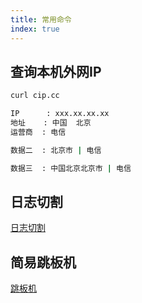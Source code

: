 ```yaml
---
title: 常用命令
index: true
---
```


## 查询本机外网IP
``` bash
curl cip.cc

IP      : xxx.xx.xx.xx
地址    : 中国  北京
运营商  : 电信

数据二  : 北京市 | 电信

数据三  : 中国北京北京市 | 电信
```

## 日志切割
[日志切割](./crontab.md)

## 简易跳板机
[跳板机](./jump.md)